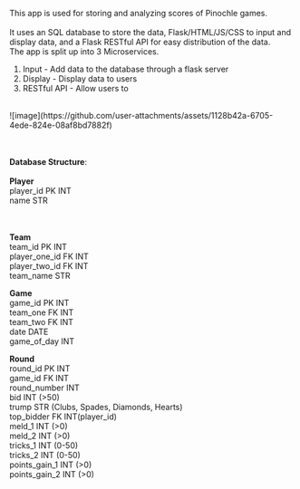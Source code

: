 This app is used for storing and analyzing scores of Pinochle games. <br>
<br>
It uses an SQL database to store the data, Flask/HTML/JS/CSS to input and display data, and a Flask RESTful API for easy distribution of the data. <br>
The app is split up into 3 Microservices.
1. Input - Add data to the database through a flask server
2. Display - Display data to users
3. RESTful API - Allow users to 
<br>
![image](https://github.com/user-attachments/assets/1128b42a-6705-4ede-824e-08af8bd7882f)
<br><br><br>


**Database Structure**:<br><br>
**Player**<br>
player_id PK INT<br>
name STR<br>
<br>
<br>

**Team**<br>
team_id PK INT<br>
player_one_id FK INT<br>
player_two_id FK INT<br>
team_name STR<br>

**Game**<br>
game_id PK INT<br>
team_one FK INT<br>
team_two FK INT<br>
date DATE<br>
game_of_day INT<br>


**Round**<br>
round_id PK INT<br>
game_id FK INT<br>
round_number INT<br>
bid INT (>50)<br>
trump STR (Clubs, Spades, Diamonds, Hearts)<br>
top_bidder FK INT(player_id)<br>
meld_1 INT (>0)<br>
meld_2 INT (>0)<br>
tricks_1 INT (0-50)<br>
tricks_2 INT (0-50)<br>
points_gain_1 INT (>0)<br>
points_gain_2 INT (>0)<br>
